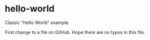 # hello-world
Classic "Hello World" example.

First change to a file on GitHub.  Hope there are no typos in this file.
